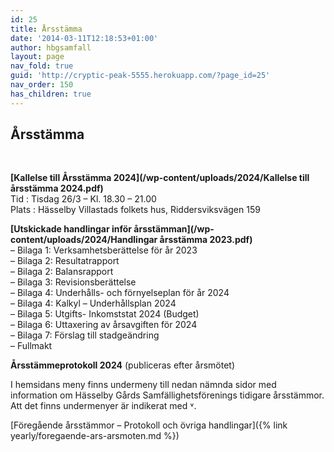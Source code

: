 ```yaml
---
id: 25
title: Årsstämma
date: '2014-03-11T12:18:53+01:00'
author: hbgsamfall
layout: page
nav_fold: true
guid: 'http://cryptic-peak-5555.herokuapp.com/?page_id=25'
nav_order: 150
has_children: true
---
```


## Årsstämma  
<BR>  

**[Kallelse till Årsstämma 2024](/wp-content/uploads/2024/Kallelse till årsstämma 2024.pdf)**  
Tid : Tisdag 26/3 – Kl. 18.30 – 21.00  
Plats : Hässelby Villastads folkets hus, Riddersviksvägen 159  

**[Utskickade handlingar inför årsstämman](/wp-content/uploads/2024/Handlingar årsstämma 2023.pdf)**  
– Bilaga 1: Verksamhetsberättelse för år 2023  
– Bilaga 2: Resultatrapport  
– Bilaga 2: Balansrapport  
– Bilaga 3: Revisionsberättelse  
– Bilaga 4: Underhålls- och förnyelseplan för år 2024  
– Bilaga 4: Kalkyl – Underhållsplan 2024  
– Bilaga 5: Utgifts- Inkomststat 2024 (Budget)  
– Bilaga 6: Uttaxering av årsavgiften för 2024  
– Bilaga 7: Förslag till stadgeändring  
– Fullmakt  

**Årsstämmeprotokoll 2024** (publiceras efter årsmötet)
<BR>  

I hemsidans meny finns undermeny till nedan nämnda sidor med information om Hässelby Gårds Samfällighetsförenings tidigare årsstämmor. 
Att det finns undermenyer är indikerat med ˅.  

[Föregående årsstämmor – Protokoll och övriga handlingar]({% link yearly/foregaende-ars-arsmoten.md %})
